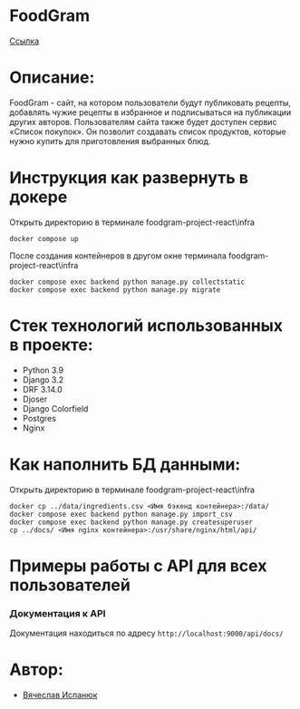 # FoodGram

[Ссылка](https://basmelek.ddns.net/)

# Описание:
FoodGram - сайт, на котором пользователи будут публиковать рецепты, добавлять чужие 
рецепты в избранное и подписываться на публикации других авторов. Пользователям сайта 
также будет доступен сервис «Список покупок». Он позволит создавать список продуктов, 
которые нужно купить для приготовления выбранных блюд.


# Инструкция как развернуть в докере

Открыть директорию в терминале foodgram-project-react\infra
```
docker compose up
```
После создания контейнеров в другом окне терминала foodgram-project-react\infra
```
docker compose exec backend python manage.py collectstatic
docker compose exec backend python manage.py migrate
```


# Стек технологий использованных в проекте:

- Python 3.9
- Django 3.2
- DRF 3.14.0
- Djoser
- Django Colorfield
- Postgres 
- Nginx

# Как наполнить БД данными:

Открыть директорию в терминале foodgram-project-react\infra
```
docker cp ../data/ingredients.csv <Имя бэкенд контейнера>:/data/
docker compose exec backend python manage.py import_csv
docker compose exec backend python manage.py createsuperuser
cp ../docs/ <Имя nginx контейнера>:/usr/share/nginx/html/api/

```

# Примеры работы с API для всех пользователей

### Документация к API

Документация находиться по адресу `http://localhost:9000/api/docs/`


# Автор:

- [Вячеслав Испанюк](https://github.com/Basmelek18)